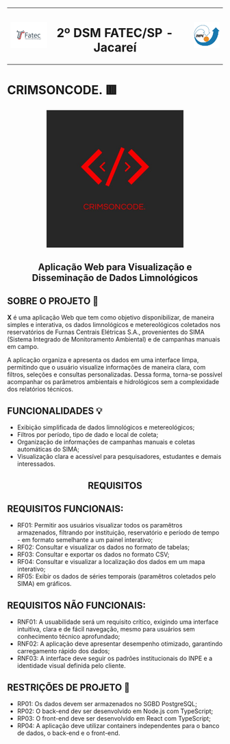<table width="100%">
  <tr>
    <td align="left" width="20%">
      <img src="assets/LogoFatec.png" alt="Fatec" height="60">
    </td>
    <td align="center" width="60%">
      <h1>2º DSM FATEC/SP - Jacareí</h1>
    </td>
    <td align="right" width="20%">
      <img src="assets/LogoInpe.png" alt="INPE" height="60">
    </td>
  </tr>
</table>

# CRIMSONCODE. 🟥

<div align=center>
 <img src=assets/Logo.jpeg height=320px alt="Logo CrimsonCode.">
</div>



<h2 align="center">
  Aplicação Web para Visualização e Disseminação de Dados Limnológicos
</h2>

## SOBRE O PROJETO 📕

<p>
<strong>X</strong> é uma aplicação Web que tem como objetivo disponibilizar, de maneira simples e interativa, os dados limnológicos e metereológicos coletados nos reservatórios de Furnas Centrais Elétricas S.A., provenientes do SIMA (Sistema Integrado de Monitoramento Ambiental) e de campanhas manuais em campo.

A aplicação organiza e apresenta os dados em uma interface limpa, permitindo que o usuário visualize informações de maneira clara, com filtros, seleções e consultas personalizadas. Dessa forma, torna-se possível acompanhar os parâmetros ambientais e hidrológicos sem a complexidade dos relatórios técnicos.
</p>

## FUNCIONALIDADES 💡

<ul>
 <li>
  Exibição simplificada de dados limnológicos e metereológicos;
 </li>
 <li>
  Filtros por período, tipo de dado e local de coleta;
 </li>
 <li>
 Organização de informações de campanhas manuais e coletas automáticas do SIMA;
 </li>
 <li>
  Visualização clara e acessível para pesquisadores, estudantes e demais interessados.
 </li>
</ul>

<h2 align="center" >REQUISITOS</h2>

## REQUISITOS FUNCIONAIS: 

<ul>
 <li>
  RF01: Permitir aos usuários visualizar todos os paramêtros armazenados, filtrando por instituição, reservatório e período de tempo - em formato semelhante a um painel interativo;
 </li>
 <li>
  RF02: Consultar e visualizar os dados no formato de tabelas;
 </li>
 <li>
  RF03: Consultar e exportar os dados no formato CSV;
 </li>
 <li>
  RF04: Consultar e visualizar a localização dos dados em um mapa interativo;
 </li>
 <li>
  RF05: Exibir os dados de séries temporais (paramêtros coletados pelo SIMA) em gráficos.
 </li>
</ul>

## REQUISITOS NÃO FUNCIONAIS:

<ul>
 <li>
  RNF01: A usuabilidade será um requisito crítico, exigindo uma interface intuitiva, clara e de fácil navegação, mesmo para usuários sem conhecimento técnico aprofundado;
 </li>
 <li>
  RNF02: A aplicação deve apresentar desempenho otimizado, garantindo carregamento rápido dos dados;
 </li>
  <li>
  RNF03: A interface deve seguir os padrões institucionais do INPE e a identidade visual definida pelo cliente.
 </li>
</ul>

## RESTRIÇÕES DE PROJETO 🛑

<ul>
 <li>
  RP01: Os dados devem ser armazenados no SGBD PostgreSQL;
 </li>
 <li>
  RP02: O back-end dev ser desenvolvido em Node.js com TypeScript;
 </li>
  <li>
  RP03: O front-end deve ser desenvolvido em React com TypeScript;
 </li>
  <li>
  RP04: A aplicação deve utilizar containers independentes para o banco de dados, o back-end e o front-end.
 </li>
</ul>
